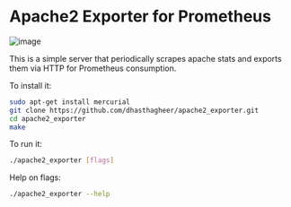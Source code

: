 # Apache2 Exporter for Prometheus

![image](https://user-images.githubusercontent.com/7112075/30365549-acc919e0-989a-11e7-9c31-b9b7e9a5b036.png)

This is a simple server that periodically scrapes apache stats and exports them via HTTP for Prometheus
consumption.

To install it:

```bash
sudo apt-get install mercurial
git clone https://github.com/dhasthagheer/apache2_exporter.git
cd apache2_exporter
make
```

To run it:

```bash
./apache2_exporter [flags]
```

Help on flags:
```bash
./apache2_exporter --help
```
